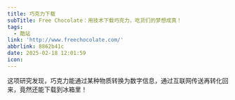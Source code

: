 ```yaml
---
title: 巧克力下载
subTitle: Free Chocolate：用技术下载巧克力，吃货们的梦想成真！
tags:
  - 酷站
link: 'http://www.freechocolate.com/'
abbrlink: 8862b41c
date: 2025-02-18 12:01:59
icon:
---
```


这项研究发现，巧克力能通过某种物质转换为数字信息，通过互联网传送再转化回来，竟然还能下载到冰箱里！